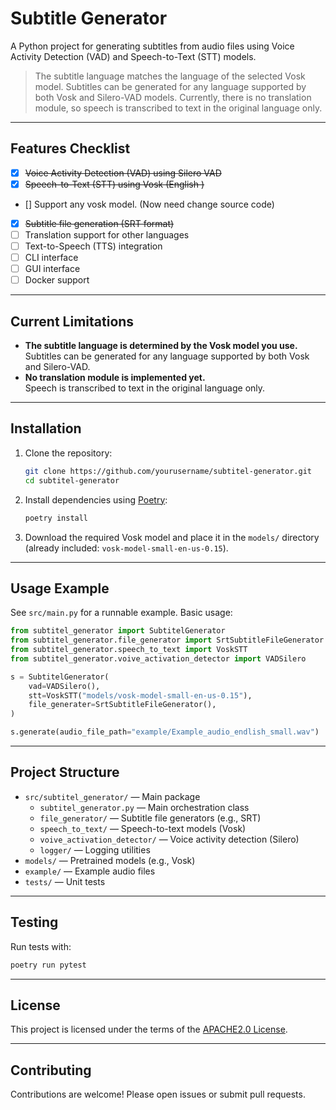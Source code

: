# Subtitle Generator

A Python project for generating subtitles from audio files using Voice Activity Detection (VAD) and Speech-to-Text (STT) models.

> The subtitle language matches the language of the selected Vosk model. Subtitles can be generated for any language supported by both Vosk and Silero-VAD models.
> Currently, there is no translation module, so speech is transcribed to text in the original language only.


---

## Features Checklist

- [x] ~~Voice Activity Detection (VAD) using Silero VAD~~
- [x] ~~Speech-to-Text (STT) using Vosk (English )~~
- [] Support any vosk model. (Now need change source code)
- [x] ~~Subtitle file generation (SRT format)~~
- [ ] Translation support for other languages
- [ ] Text-to-Speech (TTS) integration
- [ ] CLI interface
- [ ] GUI interface
- [ ] Docker support

---

## Current Limitations

- **The subtitle language is determined by the Vosk model you use.**  
  Subtitles can be generated for any language supported by both Vosk and Silero-VAD.
- **No translation module is implemented yet.**  
  Speech is transcribed to text in the original language only.

---

## Installation

1. Clone the repository:
   ```bash
   git clone https://github.com/yourusername/subtitel-generator.git
   cd subtitel-generator
   ```
2. Install dependencies using [Poetry](https://python-poetry.org/):
   ```bash
   poetry install
   ```
3. Download the required Vosk model and place it in the `models/` directory (already included: `vosk-model-small-en-us-0.15`).

---

## Usage Example

See `src/main.py` for a runnable example. Basic usage:

```python
from subtitel_generator import SubtitelGenerator
from subtitel_generator.file_generator import SrtSubtitleFileGenerator
from subtitel_generator.speech_to_text import VoskSTT
from subtitel_generator.voive_activation_detector import VADSilero

s = SubtitelGenerator(
    vad=VADSilero(),
    stt=VoskSTT("models/vosk-model-small-en-us-0.15"),
    file_generater=SrtSubtitleFileGenerator(),
)

s.generate(audio_file_path="example/Example_audio_endlish_small.wav")
```

---

## Project Structure

- `src/subtitel_generator/` — Main package
  - `subtitel_generator.py` — Main orchestration class
  - `file_generator/` — Subtitle file generators (e.g., SRT)
  - `speech_to_text/` — Speech-to-text models (Vosk)
  - `voive_activation_detector/` — Voice activity detection (Silero)
  - `logger/` — Logging utilities
- `models/` — Pretrained models (e.g., Vosk)
- `example/` — Example audio files
- `tests/` — Unit tests

---

## Testing

Run tests with:
```bash
poetry run pytest
```

---

## License

This project is licensed under the terms of the [APACHE2.0 License](LICENSE).

---

## Contributing

Contributions are welcome! Please open issues or submit pull requests.
